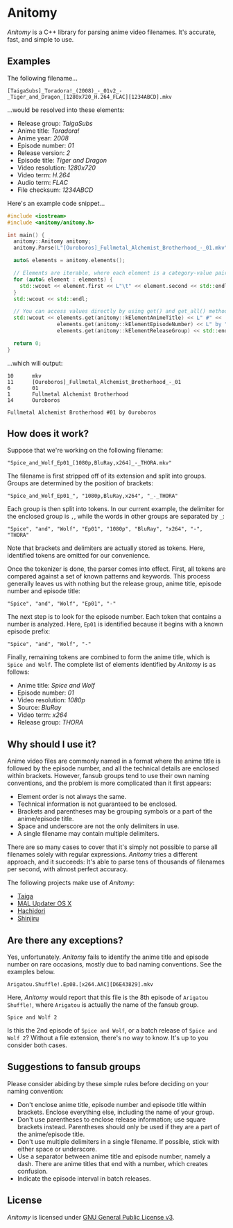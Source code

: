 # Anitomy

*Anitomy* is a C++ library for parsing anime video filenames. It's accurate, fast, and simple to use.

## Examples

The following filename...

    [TaigaSubs]_Toradora!_(2008)_-_01v2_-_Tiger_and_Dragon_[1280x720_H.264_FLAC][1234ABCD].mkv

...would be resolved into these elements:

- Release group: *TaigaSubs*
- Anime title: *Toradora!*
- Anime year: *2008*
- Episode number: *01*
- Release version: *2*
- Episode title: *Tiger and Dragon*
- Video resolution: *1280x720*
- Video term: *H.264*
- Audio term: *FLAC*
- File checksum: *1234ABCD*

Here's an example code snippet...

```cpp
#include <iostream>
#include <anitomy/anitomy.h>

int main() {
  anitomy::Anitomy anitomy;
  anitomy.Parse(L"[Ouroboros]_Fullmetal_Alchemist_Brotherhood_-_01.mkv");

  auto& elements = anitomy.elements();

  // Elements are iterable, where each element is a category-value pair
  for (auto& element : elements) {
    std::wcout << element.first << L"\t" << element.second << std::endl;
  }
  std::wcout << std::endl;

  // You can access values directly by using get() and get_all() methods
  std::wcout << elements.get(anitomy::kElementAnimeTitle) << L" #" <<
                elements.get(anitomy::kElementEpisodeNumber) << L" by " <<
                elements.get(anitomy::kElementReleaseGroup) << std::endl;

  return 0;
}
```

...which will output:

```
10      mkv
11      [Ouroboros]_Fullmetal_Alchemist_Brotherhood_-_01
6       01
1       Fullmetal Alchemist Brotherhood
14      Ouroboros

Fullmetal Alchemist Brotherhood #01 by Ouroboros
```

## How does it work?

Suppose that we're working on the following filename:

    "Spice_and_Wolf_Ep01_[1080p,BluRay,x264]_-_THORA.mkv"

The filename is first stripped off of its extension and split into groups. Groups are determined by the position of brackets:

    "Spice_and_Wolf_Ep01_", "1080p,BluRay,x264", "_-_THORA"

Each group is then split into tokens. In our current example, the delimiter for the enclosed group is `,`, while the words in other groups are separated by `_`:

    "Spice", "and", "Wolf", "Ep01", "1080p", "BluRay", "x264", "-", "THORA"

Note that brackets and delimiters are actually stored as tokens. Here, identified tokens are omitted for our convenience.

Once the tokenizer is done, the parser comes into effect. First, all tokens are compared against a set of known patterns and keywords. This process generally leaves us with nothing but the release group, anime title, episode number and episode title:

    "Spice", "and", "Wolf", "Ep01", "-"

The next step is to look for the episode number. Each token that contains a number is analyzed. Here, `Ep01` is identified because it begins with a known episode prefix:

    "Spice", "and", "Wolf", "-"

Finally, remaining tokens are combined to form the anime title, which is `Spice and Wolf`. The complete list of elements identified by *Anitomy* is as follows:

- Anime title: *Spice and Wolf*
- Episode number: *01*
- Video resolution: *1080p*
- Source: *BluRay*
- Video term: *x264*
- Release group: *THORA*

## Why should I use it?

Anime video files are commonly named in a format where the anime title is followed by the episode number, and all the technical details are enclosed within brackets. However, fansub groups tend to use their own naming conventions, and the problem is more complicated than it first appears:

- Element order is not always the same.
- Technical information is not guaranteed to be enclosed.
- Brackets and parentheses may be grouping symbols or a part of the anime/episode title.
- Space and underscore are not the only delimiters in use.
- A single filename may contain multiple delimiters.

There are so many cases to cover that it's simply not possible to parse all filenames solely with regular expressions. *Anitomy* tries a different approach, and it succeeds: It's able to parse tens of thousands of filenames per second, with almost perfect accuracy.

The following projects make use of *Anitomy*:

- [Taiga](https://github.com/erengy/taiga)
- [MAL Updater OS X](https://github.com/chikorita157/malupdaterosx-cocoa)
- [Hachidori](https://github.com/chikorita157/hachidori)
- [Shinjiru](https://github.com/Kazakuri/Shinjiru)

## Are there any exceptions?

Yes, unfortunately. *Anitomy* fails to identify the anime title and episode number on rare occasions, mostly due to bad naming conventions. See the examples below.

    Arigatou.Shuffle!.Ep08.[x264.AAC][D6E43829].mkv

Here, *Anitomy* would report that this file is the 8th episode of `Arigatou Shuffle!`, where `Arigatou` is actually the name of the fansub group.

    Spice and Wolf 2

Is this the 2nd episode of `Spice and Wolf`, or a batch release of `Spice and Wolf 2`? Without a file extension, there's no way to know. It's up to you consider both cases.

## Suggestions to fansub groups

Please consider abiding by these simple rules before deciding on your naming convention:

- Don't enclose anime title, episode number and episode title within brackets. Enclose everything else, including the name of your group.
- Don't use parentheses to enclose release information; use square brackets instead. Parentheses should only be used if they are a part of the anime/episode title.
- Don't use multiple delimiters in a single filename. If possible, stick with either space or underscore.
- Use a separator between anime title and episode number, namely a dash. There are anime titles that end with a number, which creates confusion.
- Indicate the episode interval in batch releases.

## License

*Anitomy* is licensed under [GNU General Public License v3](https://www.gnu.org/licenses/gpl-3.0.html).